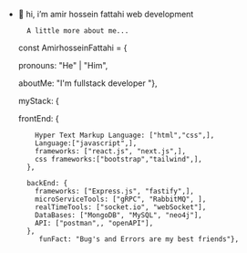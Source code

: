 - 👋 hi, i’m amir hossein fattahi web development
       
       
        A little more about me...
       
       
   const AmirhosseinFattahi = {    
   
    pronouns: "He" | "Him",     
    
    
    aboutMe: "I'm fullstack developer "}, 
    
    myStack: {
    
    frontEnd: { 
 
          Hyper Text Markup Language: ["html","css",],  
          Language:["javascript",],
          frameworks: ["react.js", "next.js",],
          css frameworks:["bootstrap","tailwind",],  
        },        
        
        backEnd: {             
          frameworks: ["Express.js", "fastify",],                   
          microServiceTools: ["gRPC", "RabbitMQ", ],
          realTimeTools: ["socket.io", "webSocket"],
          DataBases: ["MongoDB", "MySQL", "neo4j"],
          API: ["postman",, "openAPI"],
        }, 
           funFact: "Bug's and Errors are my best friends"},
